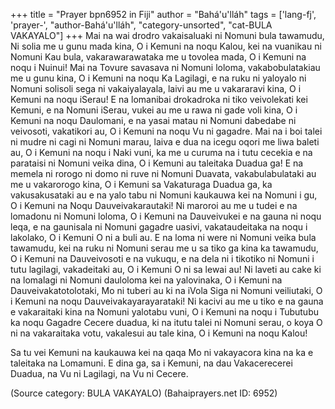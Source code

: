 +++
title = "Prayer bpn6952 in Fiji"
author = "Bahá'u'lláh"
tags = ['lang-fj', 'prayer-', "author-Bahá'u'lláh", "category-unsorted", "cat-BULA VAKAYALO"]
+++
Mai na wai drodro vakaisaluaki ni Nomuni bula tawamudu, Ni solia me u gunu mada kina, O i Kemuni na noqu Kalou, kei na vuanikau ni Nomuni Kau bula, vakarawarawataka me u tovolea mada, O i Kemuni na noqu i Nuinui! Mai na Tovure savasava ni Nomuni loloma, vakabobulatakiau me u gunu kina, O i Kemuni na noqu Ka Lagilagi, e na ruku ni yaloyalo ni Nomuni solisoli sega ni vakaiyalayala, laivi au me u vakararavi kina, O i Kemuni na noqu iSerau! E na lomanibai drokadroka ni tiko veivolekati kei Kemuni, e na Nomuni iSerau, vukei au me u rawa ni gade voli kina, O i Kemuni na noqu Daulomani, e na yasai matau ni Nomuni dabedabe ni veivosoti, vakatikori au, O i Kemuni na noqu Vu ni gagadre. Mai na i boi talei ni mudre ni cagi ni Nomuni marau, laiva e dua na icegu oqori me liwa baleti au, O i Kemuni na noqu i Naki vuni, ka me u curuma na i tutu cecekia e na parataisi ni Nomuni veika dina, O i Kemuni au taleitaka Duadua ga! E na memela ni rorogo ni domo ni ruve ni Nomuni Duavata, vakabulabulataki au me u vakarorogo kina, O i Kemuni sa Vakaturaga Duadua ga, ka vakusakusataki au e na yalo tabu ni Nomuni kaukauwa kei na Nomuni i gu, O i Kemuni na Noqu Dauveivakarautaki! Ni maroroi au me u tudei e na lomadonu ni Nomuni loloma, O i Kemuni na Dauveivukei e na gauna ni noqu leqa, e na gaunisala ni Nomuni gagadre uasivi, vakataudeitaka na noqu i lakolako, O i Kemuni O ni a buli au. E na loma ni were ni Nomuni veika bula tawamudu, kei na ruku ni Nomuni serau me u sa tiko ga kina ka tawamudu, O i Kemuni na Dauveivosoti e na vukuqu, e na dela ni i tikotiko ni Nomuni i tutu lagilagi, vakadeitaki au, O i Kemuni O ni sa lewai au! Ni laveti au cake ki na lomalagi ni Nomuni dauloloma kei na yalovinaka, O i Kemuni na Dauveivakatotolotaki, Mo ni tuberi au ki na iVola Siga ni Nomuni veiliutaki, O i Kemuni na noqu Dauveivakayarayarataki! Ni kacivi au me u tiko e na gauna e vakaraitaki kina na Nomuni yalotabu vuni, O i Kemuni na noqu i Tubutubu ka noqu Gagadre Cecere duadua, ki na itutu talei ni Nomuni serau, o koya O ni na vakaraitaka votu, vakalesui au tale kina, O i Kemuni na noqu Kalou! 

Sa tu vei Kemuni na kaukauwa kei na qaqa Mo ni vakayacora kina na ka e taleitaka na Lomamuni. E dina ga, sa i Kemuni, na dau Vakacerecerei Duadua, na Vu ni Lagilagi, na Vu ni Cecere.

(Source category: BULA VAKAYALO)
(Bahaiprayers.net ID: 6952)

